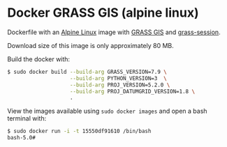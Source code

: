# Docker GRASS GIS (alpine linux)

Dockerfile with an [Alpine Linux](https://www.alpinelinux.org/) image with [GRASS GIS](https://grass.osgeo.org/) and [grass-session](https://github.com/zarch/grass-session/).

Download size of this image is only approximately 80 MB.

Build the docker with:

```bash
$ sudo docker build --build-arg GRASS_VERSION=7.9 \
                    --build-arg PYTHON_VERSION=3  \
                    --build-arg PROJ_VERSION=5.2.0 \
                    --build-arg PROJ_DATUMGRID_VERSION=1.8 \
                    .
```

View the images available using `sudo docker images` and open a bash terminal with:

```bash
$ sudo docker run -i -t 15550df91610 /bin/bash
bash-5.0#
```

